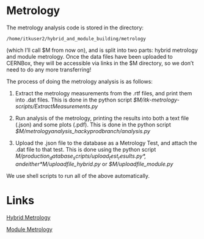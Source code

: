 # Metrology
The metrology analysis code is stored in the directory:

```
/home/itkuser2/hybrid_and_module_building/metrology
```

(which I’ll call $M from now on), and is split into two parts: hybrid metrology and module metrology. Once the data files have been uploaded to CERNBox, they will be accessible via links in the $M directory, so we don’t need to do any more transferring!

The process of doing the metrology analysis is as follows:

1. Extract the metrology measurements from the .rtf files, and print them into .dat files. This is done in the python script *$M/itk-metrology-scripts/ExtractMeasurements.py*

2. Run analysis of the metrology, printing the results into both a text file (.json) and some plots (.pdf). This is done in the python script *$M/metrologyanalysis_hackyprodbranch/analysis.py*

3. Upload the .json file to the database as a Metrology Test, and attach the .dat file to that test. This is done using the python script *$M/production_database_scripts/upload_test_results.py*, and either *$M/uploadfile_hybrid.py* or *$M/uploadfile_module.py*

We use shell scripts to run all of the above automatically.

# Links

[Hybrid Metrology](./metrology_hybridmetrology.md)

[Module Metrology](./metrology_modulemetrology.md)